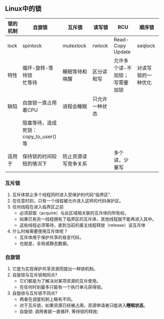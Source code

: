 ## Linux中的锁

| 锁的机制 | 自旋锁                                     | 互斥锁               | 读写锁         | RCU                                 | 顺序锁             |
| -------- | ------------------------------------------ | -------------------- | -------------- | ----------------------------------- | ------------------ |
| lock     | spinlock                                   | mutexlock            | rwlock         | Read-Copy Update                    | seqlock            |
| 特性     | 循环-旋转-等待锁<br />忙等待               | 睡眠等待和唤醒       | 区分读和写     | 允许多个读-不加锁；<br />写需要加锁 | 对读写锁的一种优化 |
| 缺陷     | 自旋锁一直占用着CPU                        | 进程会睡眠           | 只允许一种状态 |                                     |                    |
|          | 阻塞等待，造成死锁：<br />copy_to_user()等 |                      |                |                                     |                    |
| 适用于   | 保持锁的时间较短的情况下                   | 防止资源读写竞争关系 |                | 多个读，少量写                      |                    |

### 互斥锁

1. 互斥体禁止多个线程同时进入受保护的代码“临界区”.
2. 在任意时刻，只有一个线程被允许进入这样的代码保护区。
3. 任何线程在进入临界区之前
   + 必须获取（acquire）与此区域相关联的互斥体的所有权。
   + 如果已有另一线程拥有了临界区的互斥体，其他线程就不能再进入其中。
   + 这些线程必须等待，直到当前的属主线程释放（release）该互斥体
4. 什么时候需要使用互斥体呢？
   + 互斥体用于保护共享的易变代码，
   + 也就是，全局或静态数据。

### 自旋锁

1. 它是为实现保护共享资源而提出一种锁机制。
2. 自旋锁与互斥锁相同点?
   + 它们都是为了解决对某项资源的互斥使用。
   + 在任何时刻最多只能有一个执行单元获得锁。
3. 自旋锁与互斥锁不同点?
   + 两者在调度机制上略有不同。
   + 对于互斥锁，如果资源已经被占用，资源申请者只能进入**睡眠状态**。
   + 自旋锁: 调用者就一直循环, 等待锁的释放;
     